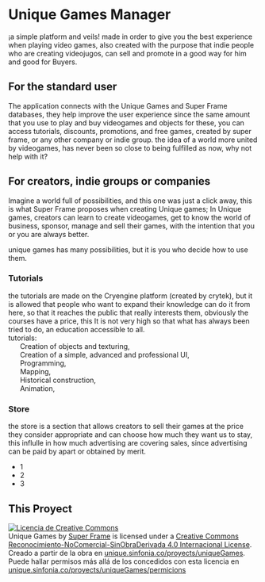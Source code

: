 # Unique Games Manager
¡a simple platform and veils! made in order to give you the best experience when playing video games, also created with the purpose that indie people who are creating videojugos, can sell and promote in a good way for him and good for Buyers.
## For the standard user
The application connects with the Unique Games and Super Frame databases, they help improve the user experience since the same amount that you use to play and buy videogames and objects for these, you can access tutorials, discounts, promotions, and free games, created by super frame, or any other company or indie group.
the idea of a world more united by videogames, has never been so close to being fulfilled as now, why not help with it?
## For creators, indie groups or companies
Imagine a world full of possibilities, and this one was just a click away, this is what Super Frame proposes when creating Unique games; In Unique games, creators can learn to create videogames, get to know the world of business, sponsor, manage and sell their games, with the intention that you or you are always better.

unique games has many possibilities, but it is you who decide how to use them.

### Tutorials
the tutorials are made on the Cryengine platform (created by crytek), but it is allowed that people who want to expand their knowledge can do it from here, so that it reaches the public that really interests them, obviously the courses have a price, this It is not very high so that what has always been tried to do, an education accessible to all.<br>
  tutorials:<br>
      Creation of objects and texturing,<br>
      Creation of a simple, advanced and professional UI,<br>
      Programming,<br>
      Mapping,<br>
      Historical construction,<br>
      Animation,<br>

### Store
the store is a section that allows creators to sell their games at the price they consider appropriate and can choose how much they want us to stay, this influlle in how much advertising are covering sales, since advertising can be paid by apart or obtained by merit.
 + 1
 + 2
 + 3

## This Proyect
<a rel="license" href="http://creativecommons.org/licenses/by-nc-nd/4.0/"><img alt="Licencia de Creative Commons" style="border-width:0" src="https://i.creativecommons.org/l/by-nc-nd/4.0/88x31.png" /></a><br /><span xmlns:dct="http://purl.org/dc/terms/" property="dct:title">Unique Games</span> by <a xmlns:cc="http://creativecommons.org/ns#" href="superframe.sinfonia.co" property="cc:attributionName" rel="cc:attributionURL">Super Frame</a> is licensed under a <a rel="license" href="http://creativecommons.org/licenses/by-nc-nd/4.0/">Creative Commons Reconocimiento-NoComercial-SinObraDerivada 4.0 Internacional License</a>.<br />Creado a partir de la obra en <a xmlns:dct="http://purl.org/dc/terms/" href="unique.sinfonia.co/proyects/uniqueGames" rel="dct:source">unique.sinfonia.co/proyects/uniqueGames</a>.<br />Puede hallar permisos más allá de los concedidos con esta licencia en <a xmlns:cc="http://creativecommons.org/ns#" href="unique.sinfonia.co/proyects/uniqueGames/permicions" rel="cc:morePermissions">unique.sinfonia.co/proyects/uniqueGames/permicions</a>
